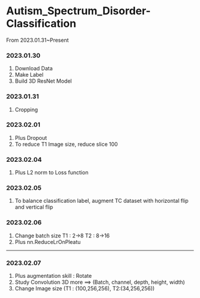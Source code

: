 # Autism_Spectrum_Disorder-Classification
From 2023.01.31~Present

### 2023.01.30
1. Download Data
2. Make Label
3. Build 3D ResNet Model

### 2023.01.31
1. Cropping

### 2023.02.01
1. Plus Dropout
2. To reduce T1 Image size, reduce slice 100

### 2023.02.04
1. Plus L2 norm to Loss function

### 2023.02.05
1. To balance classification label, augment TC dataset with horizontal flip and vertical flip

### 2023.02.06
1. Change batch size 
T1 : 2->8
T2 : 8->16
2. Plus nn.ReduceLrOnPleatu

------------------------------------------------------------------------------------------------------------

### 2023.02.07
1. Plus augmentation skill : Rotate
2. Study Convolution 3D more ==> (Batch, channel, depth, height, width)
3. Change Image size (T1 : (100,256,256), T2:(34,256,256))

